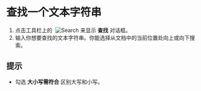 # 查找一个文本字符串

1. 点击工具栏上的  ![Search](../../images/editfind..png) 来显示 **查找** 对话框。
2. 输入你想要查找的文本字符串。你能选择从文档中的当前位置处向上或向下搜索。

## 提示

- 勾选 **大小写需符合** 区别大写和小写。
